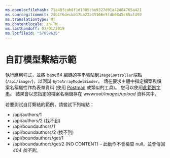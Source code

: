 ```yaml
---
ms.openlocfilehash: 71a40fcab8f1d1005cbe9327d01a42484765a421
ms.sourcegitcommit: 24b1f6decbb17bb22a45166e5fdb0845c65af498
ms.translationtype: MT
ms.contentlocale: zh-TW
ms.lasthandoff: 03/01/2019
ms.locfileid: "57059635"
---
```

# <a name="custom-model-binding-demo"></a>自訂模型繫結示範

執行應用程式，並將 base64 編碼的字串張貼到`ImageController`端點 (`/api/image/`)，以測試 `ByteArrayModelBinder`。 請在要求主體中指定檔案與檔案名稱屬性作為表單資料 (使用 [Postman](https://www.getpostman.com/) 或類似的工具)。 您可以使用[此範例字串](Base64String.txt)。 結果會以您指定的檔案名稱儲存在 *wwwroot/images/upload* 資料夾中。

若要測試自訂繫結的範例，請嘗試下列端點：

* /api/authors/1
* /api/authors/2 (找不到)
* /api/boundauthors/1
* /api/boundauthors/2 (找不到)
* /api/boundauthors/get/1
* /api/boundauthors/get/2 (NO CONTENT) &ndash; 此動作不會檢查 null，並會傳回 *404 找不到*。
